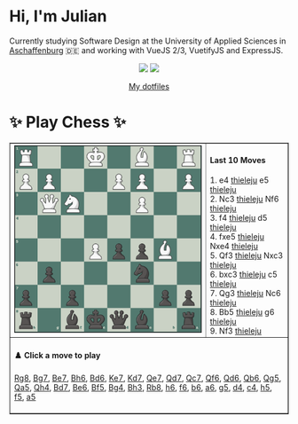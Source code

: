 # **Hi, I'm Julian**

Currently studying Software Design at the University of Applied Sciences in <a href="https://www.th-ab.de/en/" >Aschaffenburg</a> :de: and working with VueJS 2/3, VuetifyJS and ExpressJS.

<p align="center">
  <img src="https://github-readme-stats.vercel.app/api/top-langs/?username=thieleju&theme=blue-green&hide=jupyter%20notebook&layout=compact"  />
  <img width="420" src="https://github-readme-stats.vercel.app/api?username=thieleju&theme=blue-green&show_icons=true"/>
</p>

<p align="center">
    <a href="https://github.com/thieleju/dotfiles">My dotfiles</a>
</p>

<h1>✨ Play Chess ✨ </h1>

<table border="1" style="width:100%; border-collapse:collapse;">
<tr>
  <td><img src="https://raw.githubusercontent.com/thieleju/thieleju/main/games/game0/chessboard-1723978043.png" alt="Chessboard" width="600"/></td>
  <td>
    <h4>Last 10 Moves</h4>
    1. e4 <a href="https://github.com/thieleju">thieleju</a> e5 <a href="https://github.com/thieleju">thieleju</a><br>
2. Nc3 <a href="https://github.com/thieleju">thieleju</a> Nf6 <a href="https://github.com/thieleju">thieleju</a><br>
3. f4 <a href="https://github.com/thieleju">thieleju</a> d5 <a href="https://github.com/thieleju">thieleju</a><br>
4. fxe5 <a href="https://github.com/thieleju">thieleju</a> Nxe4 <a href="https://github.com/thieleju">thieleju</a><br>
5. Qf3 <a href="https://github.com/thieleju">thieleju</a> Nxc3 <a href="https://github.com/thieleju">thieleju</a><br>
6. bxc3 <a href="https://github.com/thieleju">thieleju</a> c5 <a href="https://github.com/thieleju">thieleju</a><br>
7. Qg3 <a href="https://github.com/thieleju">thieleju</a> Nc6 <a href="https://github.com/thieleju">thieleju</a><br>
8. Bb5 <a href="https://github.com/thieleju">thieleju</a> g6 <a href="https://github.com/thieleju">thieleju</a><br>
9. Nf3 <a href="https://github.com/thieleju">thieleju</a>  <br>

  </td>
</tr>
<tr>
  <td colspan="2">
    <h4>♟️ Click a move to play</h4>
    <a href="https://github.com/thieleju/thieleju/issues/new?title=Rg8&body=Click+%27Submit+new+Issue%27+to+play+the+move&labels=chess" target="_blank">Rg8</a>, <a href="https://github.com/thieleju/thieleju/issues/new?title=Bg7&body=Click+%27Submit+new+Issue%27+to+play+the+move&labels=chess" target="_blank">Bg7</a>, <a href="https://github.com/thieleju/thieleju/issues/new?title=Be7&body=Click+%27Submit+new+Issue%27+to+play+the+move&labels=chess" target="_blank">Be7</a>, <a href="https://github.com/thieleju/thieleju/issues/new?title=Bh6&body=Click+%27Submit+new+Issue%27+to+play+the+move&labels=chess" target="_blank">Bh6</a>, <a href="https://github.com/thieleju/thieleju/issues/new?title=Bd6&body=Click+%27Submit+new+Issue%27+to+play+the+move&labels=chess" target="_blank">Bd6</a>, <a href="https://github.com/thieleju/thieleju/issues/new?title=Ke7&body=Click+%27Submit+new+Issue%27+to+play+the+move&labels=chess" target="_blank">Ke7</a>, <a href="https://github.com/thieleju/thieleju/issues/new?title=Kd7&body=Click+%27Submit+new+Issue%27+to+play+the+move&labels=chess" target="_blank">Kd7</a>, <a href="https://github.com/thieleju/thieleju/issues/new?title=Qe7&body=Click+%27Submit+new+Issue%27+to+play+the+move&labels=chess" target="_blank">Qe7</a>, <a href="https://github.com/thieleju/thieleju/issues/new?title=Qd7&body=Click+%27Submit+new+Issue%27+to+play+the+move&labels=chess" target="_blank">Qd7</a>, <a href="https://github.com/thieleju/thieleju/issues/new?title=Qc7&body=Click+%27Submit+new+Issue%27+to+play+the+move&labels=chess" target="_blank">Qc7</a>, <a href="https://github.com/thieleju/thieleju/issues/new?title=Qf6&body=Click+%27Submit+new+Issue%27+to+play+the+move&labels=chess" target="_blank">Qf6</a>, <a href="https://github.com/thieleju/thieleju/issues/new?title=Qd6&body=Click+%27Submit+new+Issue%27+to+play+the+move&labels=chess" target="_blank">Qd6</a>, <a href="https://github.com/thieleju/thieleju/issues/new?title=Qb6&body=Click+%27Submit+new+Issue%27+to+play+the+move&labels=chess" target="_blank">Qb6</a>, <a href="https://github.com/thieleju/thieleju/issues/new?title=Qg5&body=Click+%27Submit+new+Issue%27+to+play+the+move&labels=chess" target="_blank">Qg5</a>, <a href="https://github.com/thieleju/thieleju/issues/new?title=Qa5&body=Click+%27Submit+new+Issue%27+to+play+the+move&labels=chess" target="_blank">Qa5</a>, <a href="https://github.com/thieleju/thieleju/issues/new?title=Qh4&body=Click+%27Submit+new+Issue%27+to+play+the+move&labels=chess" target="_blank">Qh4</a>, <a href="https://github.com/thieleju/thieleju/issues/new?title=Bd7&body=Click+%27Submit+new+Issue%27+to+play+the+move&labels=chess" target="_blank">Bd7</a>, <a href="https://github.com/thieleju/thieleju/issues/new?title=Be6&body=Click+%27Submit+new+Issue%27+to+play+the+move&labels=chess" target="_blank">Be6</a>, <a href="https://github.com/thieleju/thieleju/issues/new?title=Bf5&body=Click+%27Submit+new+Issue%27+to+play+the+move&labels=chess" target="_blank">Bf5</a>, <a href="https://github.com/thieleju/thieleju/issues/new?title=Bg4&body=Click+%27Submit+new+Issue%27+to+play+the+move&labels=chess" target="_blank">Bg4</a>, <a href="https://github.com/thieleju/thieleju/issues/new?title=Bh3&body=Click+%27Submit+new+Issue%27+to+play+the+move&labels=chess" target="_blank">Bh3</a>, <a href="https://github.com/thieleju/thieleju/issues/new?title=Rb8&body=Click+%27Submit+new+Issue%27+to+play+the+move&labels=chess" target="_blank">Rb8</a>, <a href="https://github.com/thieleju/thieleju/issues/new?title=h6&body=Click+%27Submit+new+Issue%27+to+play+the+move&labels=chess" target="_blank">h6</a>, <a href="https://github.com/thieleju/thieleju/issues/new?title=f6&body=Click+%27Submit+new+Issue%27+to+play+the+move&labels=chess" target="_blank">f6</a>, <a href="https://github.com/thieleju/thieleju/issues/new?title=b6&body=Click+%27Submit+new+Issue%27+to+play+the+move&labels=chess" target="_blank">b6</a>, <a href="https://github.com/thieleju/thieleju/issues/new?title=a6&body=Click+%27Submit+new+Issue%27+to+play+the+move&labels=chess" target="_blank">a6</a>, <a href="https://github.com/thieleju/thieleju/issues/new?title=g5&body=Click+%27Submit+new+Issue%27+to+play+the+move&labels=chess" target="_blank">g5</a>, <a href="https://github.com/thieleju/thieleju/issues/new?title=d4&body=Click+%27Submit+new+Issue%27+to+play+the+move&labels=chess" target="_blank">d4</a>, <a href="https://github.com/thieleju/thieleju/issues/new?title=c4&body=Click+%27Submit+new+Issue%27+to+play+the+move&labels=chess" target="_blank">c4</a>, <a href="https://github.com/thieleju/thieleju/issues/new?title=h5&body=Click+%27Submit+new+Issue%27+to+play+the+move&labels=chess" target="_blank">h5</a>, <a href="https://github.com/thieleju/thieleju/issues/new?title=f5&body=Click+%27Submit+new+Issue%27+to+play+the+move&labels=chess" target="_blank">f5</a>, <a href="https://github.com/thieleju/thieleju/issues/new?title=a5&body=Click+%27Submit+new+Issue%27+to+play+the+move&labels=chess" target="_blank">a5</a>
     <br/><br/>
  </td>
</tr>
</table>
